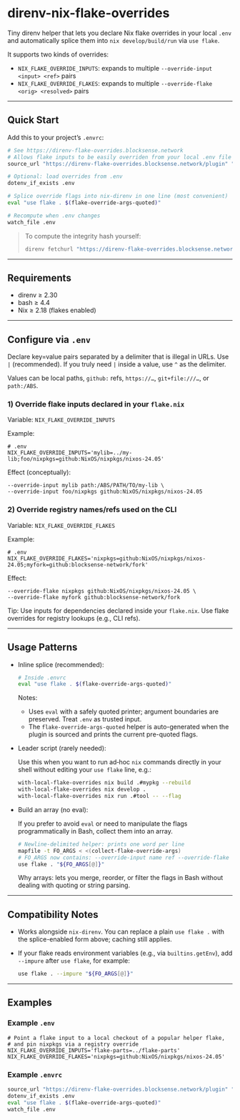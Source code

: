 # direnv-nix-flake-overrides

Tiny direnv helper that lets you declare Nix flake overrides in your local `.env` and automatically splice them into `nix develop/build/run` via `use flake`.

It supports two kinds of overrides:

- `NIX_FLAKE_OVERRIDE_INPUTS`: expands to multiple `--override-input <input> <ref>` pairs
- `NIX_FLAKE_OVERRIDE_FLAKES`: expands to multiple `--override-flake <orig> <resolved>` pairs

---

## Quick Start

Add this to your project’s `.envrc`:

```bash
# See https://direnv-flake-overrides.blocksense.network
# Allows flake inputs to be easily overriden from your local .env file
source_url "https://direnv-flake-overrides.blocksense.network/plugin" "sha256-T201iQ1RBFKG3lP2bBhaOQssJt5O9G9M3pHtHkLGXWg="

# Optional: load overrides from .env
dotenv_if_exists .env

# Splice override flags into nix-direnv in one line (most convenient)
eval "use flake . $(flake-override-args-quoted)"

# Recompute when .env changes
watch_file .env
```

> To compute the integrity hash yourself:
>
> ```bash
> direnv fetchurl "https://direnv-flake-overrides.blocksense.network/plugin"
> ```

---

## Requirements

- direnv ≥ 2.30
- bash ≥ 4.4
- Nix ≥ 2.18 (flakes enabled)

---

## Configure via `.env`

Declare key=value pairs separated by a delimiter that is illegal in URLs. Use `|` (recommended). If you truly need `|` inside a value, use `^` as the delimiter.

Values can be local paths, `github:` refs, `https://…`, `git+file:///…`, or `path:/ABS`.

### 1) Override flake inputs declared in your `flake.nix`

Variable: `NIX_FLAKE_OVERRIDE_INPUTS`

Example:

```dotenv
# .env
NIX_FLAKE_OVERRIDE_INPUTS='mylib=../my-lib;foo/nixpkgs=github:NixOS/nixpkgs/nixos-24.05'
```

Effect (conceptually):

```
--override-input mylib path:/ABS/PATH/TO/my-lib \
--override-input foo/nixpkgs github:NixOS/nixpkgs/nixos-24.05
```

### 2) Override registry names/refs used on the CLI

Variable: `NIX_FLAKE_OVERRIDE_FLAKES`

Example:

```dotenv
# .env
NIX_FLAKE_OVERRIDE_FLAKES='nixpkgs=github:NixOS/nixpkgs/nixos-24.05;myfork=github:blocksense-network/fork'
```

Effect:

```
--override-flake nixpkgs github:NixOS/nixpkgs/nixos-24.05 \
--override-flake myfork github:blocksense-network/fork
```

Tip: Use inputs for dependencies declared inside your `flake.nix`. Use flake overrides for registry lookups (e.g., CLI refs).

---

## Usage Patterns

- Inline splice (recommended):

  ```bash
  # Inside .envrc
  eval "use flake . $(flake-override-args-quoted)"
  ```

  Notes:
  - Uses `eval` with a safely quoted printer; argument boundaries are preserved. Treat `.env` as trusted input.
  - The `flake-override-args-quoted` helper is auto-generated when the plugin is sourced and prints the current pre-quoted flags.

- Leader script (rarely needed):

  Use this when you want to run ad‑hoc `nix` commands directly in your shell without editing your `use flake` line, e.g.:

  ```bash
  with-local-flake-overrides nix build .#mypkg --rebuild
  with-local-flake-overrides nix develop .
  with-local-flake-overrides nix run .#tool -- --flag
  ```

- Build an array (no eval):

  If you prefer to avoid `eval` or need to manipulate the flags programmatically in Bash, collect them into an array.

  ```bash
  # Newline-delimited helper: prints one word per line
  mapfile -t FO_ARGS < <(collect-flake-override-args)
  # FO_ARGS now contains: --override-input name ref --override-flake orig ref …
  use flake . "${FO_ARGS[@]}"
  ```

  Why arrays: lets you merge, reorder, or filter the flags in Bash without dealing with quoting or string parsing.

---

## Compatibility Notes

- Works alongside `nix-direnv`. You can replace a plain `use flake .` with the splice-enabled form above; caching still applies.
- If your flake reads environment variables (e.g., via `builtins.getEnv`), add `--impure` after `use flake`, for example:

  ```bash
  use flake . --impure "${FO_ARGS[@]}"
  ```

---

## Examples

### Example `.env`

```dotenv
# Point a flake input to a local checkout of a popular helper flake,
# and pin nixpkgs via a registry override
NIX_FLAKE_OVERRIDE_INPUTS='flake-parts=../flake-parts'
NIX_FLAKE_OVERRIDE_FLAKES='nixpkgs=github:NixOS/nixpkgs/nixos-24.05'
```

### Example `.envrc`

```bash
source_url "https://direnv-flake-overrides.blocksense.network/plugin" "sha256-T201iQ1RBFKG3lP2bBhaOQssJt5O9G9M3pHtHkLGXWg="
dotenv_if_exists .env
eval "use flake . $(flake-override-args-quoted)"
watch_file .env
```
